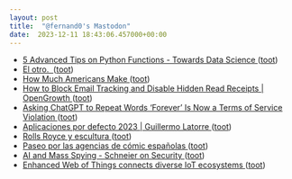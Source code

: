 ```yaml
---
layout: post
title:  "@fernand0's Mastodon"
date:  2023-12-11 18:43:06.457000+00:00
---
```

*  [5 Advanced Tips on Python Functions - Towards Data Science ](https://towardsdatascience.com/5-advanced-tips-on-python-functions-1a091801796) ([toot](https://mastodon.social/@fernand0/111563255721279084))
*  [El otro.  ](https://avecesunafoto.wordpress.com/2023/12/11/el-otro) ([toot](https://mastodon.social/@fernand0/111563209480688687))
*  [How Much Americans Make ](https://flowingdata.com/2022/01/26/how-much-americans-make) ([toot](https://mastodon.social/@fernand0/111562987689000521))
*  [How to Block Email Tracking and Disable Hidden Read Receipts \| OpenGrowth ](https://www.opengrowth.com/resources/how-to-block-email-tracking-and-disable-hidden-read-receipt) ([toot](https://mastodon.social/@fernand0/111562806247574451))
*  [Asking ChatGPT to Repeat Words ‘Forever’ Is Now a Terms of Service Violation ](https://www.404media.co/asking-chatgpt-to-repeat-words-forever-is-now-a-terms-of-service-violation) ([toot](https://mastodon.social/@fernand0/111562450267071941))
*  [Aplicaciones por defecto 2023 \| Guillermo Latorre ](https://guillermolatorre.com/aplicaciones-por-defecto-2023) ([toot](https://mastodon.social/@fernand0/111561722624643740))
*  [Rolls Royce y escultura ](https://www.flickr.com/photos/fernand0/53387743856) ([toot](https://mastodon.social/@fernand0/111561535572302800))
*  [Paseo por las agencias de cómic españolas ](https://revistatebeosfera.blogspot.com/2023/12/paseo-por-las-agencias-de-comic.htm) ([toot](https://mastodon.social/@fernand0/111561502037913607))
*  [AI and Mass Spying - Schneier on Security ](https://www.schneier.com/blog/archives/2023/12/ai-and-mass-spying.htm) ([toot](https://mastodon.social/@fernand0/111561331103431813))
*  [Enhanced Web of Things connects diverse IoT ecosystems ](https://www.w3.org/press-releases/2023/enhanced-web-of-things-connects-diverse-iot-ecosystems) ([toot](https://mastodon.social/@fernand0/111561028203117028))
